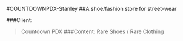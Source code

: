 #COUNTDOWNPDX-Stanley
##A shoe/fashion store for street-wear

###Client: 
>Countdown PDX
###Content:
>Rare Shoes / Rare Clothing
